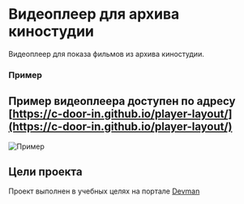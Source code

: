 # Видеоплеер для архива киностудии
 Видеоплеер для показа фильмов из архива киностудии.
 
### Пример
Пример видеоплеера доступен по адресу [https://c-door-in.github.io/player-layout/](https://c-door-in.github.io/player-layout/)  
---
![Пример](https://github.com/c-Door-in/player-layout/blob/main/preview.gif?raw=true)

## Цели проекта
Проект выполнен в учебных целях на портале [Devman](https://devman.org)
